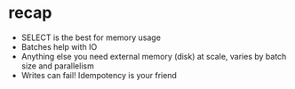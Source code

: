 # recap

- SELECT is the best for memory usage
- Batches help with IO
- Anything else you need external memory (disk) at scale, varies by batch size and parallelism
- Writes can fail! Idempotency is your friend
